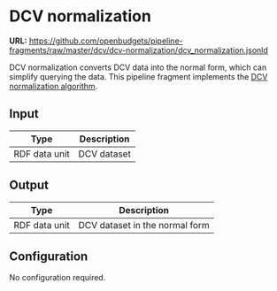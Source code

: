 # DCV normalization

**URL:** <https://github.com/openbudgets/pipeline-fragments/raw/master/dcv/dcv-normalization/dcv_normalization.jsonld> 

DCV normalization converts DCV data into the normal form, which can simplify querying the data. This pipeline fragment implements the [DCV normalization algorithm](https://www.w3.org/TR/vocab-data-cube/#h3_normalize-algorithm).

## Input

| Type          | Description |
| ------------- | ----------- |
| RDF data unit | DCV dataset |

## Output

| Type          | Description                    |
| ------------- | ------------------------------ |
| RDF data unit | DCV dataset in the normal form |

## Configuration

No configuration required.
